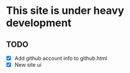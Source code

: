 # This site is under heavy development

## TODO 
- [x] Add github account info to github.html
- [x] New site ui